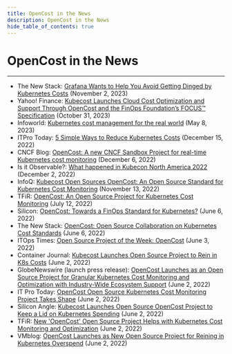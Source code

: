 ```yaml
---
title: OpenCost in the News
description: OpenCost in the News
hide_table_of_contents: true
---
```


# OpenCost in the News

---

* The New Stack: [Grafana Wants to Help You Avoid Getting Dinged by Kubernetes Costs](https://thenewstack.io/grafana-wants-to-help-you-avoid-getting-dinged-by-kubernetes-costs/) (November 2, 2023)
* Yahoo! Finance: [Kubecost Launches Cloud Cost Optimization and Support Through OpenCost and the FinOps Foundation’s FOCUS™ Specification](https://finance.yahoo.com/news/kubecost-launches-cloud-cost-optimization-080000850.html) (October 31, 2023)
* Infoworld: [Kubernetes cost management for the real world](https://www.infoworld.com/article/3695569/kubernetes-cost-management-for-the-real-world.html) (May 8, 2023)
* ITPro Today: [5 Simple Ways to Reduce Kubernetes Costs](https://www.itprotoday.com/hybrid-cloud-and-multicloud/5-simple-ways-reduce-kubernetes-costs) (December 15, 2022)
* CNCF Blog: [OpenCost: A new CNCF Sandbox Project for real-time Kubernetes cost monitoring](https://www.cncf.io/blog/2022/12/06/opencost-a-new-cncf-sandbox-project-for-real-time-kubernetes-cost-monitoring/) (December 6, 2022)
* Is it Observable?: [What happened in Kubecon North America 2022](https://youtu.be/Oeg5d2lIiMg?t=1651) (December 2, 2022)
* InfoQ: [Kubecost Open Sources OpenCost: An Open Source Standard for Kubernetes Cost Monitoring](https://www.infoq.com/news/2022/11/kubecost-opencost/) (November 13, 2022)
* TFiR: [OpenCost: An Open Source Project for Kubernetes Cost Monitoring](https://www.youtube.com/watch?v=68wuC0iopZw&t=110s) (July 12, 2022)
* Silicon: [OpenCost: Towards a FinOps Standard for Kubernetes?](https://www.silicon.fr/opencost-vers-un-standard-finops-pour-kubernetes-440274.html) (June 6, 2022)
* The New Stack: [OpenCost: Open Source Collaboration on Kubernetes Cost Standards](https://thenewstack.io/opencost-open-source-collaboration-on-kubernetes-cost-standards/) (June 6, 2022)
* ITOps Times: [Open Source Project of the Week: OpenCost](https://www.itopstimes.com/kubernetes/itops-times-open-source-project-of-the-week-opencost/) (June 3, 2022)
* Container Journal: [Kubecost Launches Open Source Project to Rein in K8s Costs](https://containerjournal.com/features/kubecost-launches-open-source-project-to-rein-in-k8s-costs/) (June 2, 2022)
* GlobeNewswire (launch press release): [OpenCost Launches as an Open Source Project for Granular Kubernetes Cost Monitoring and Optimization with Industry-Wide Ecosystem Support](https://www.globenewswire.com/news-release/2022/06/02/2454957/0/en/OpenCost-Launches-as-an-Open-Source-Project-for-Granular-Kubernetes-Cost-Monitoring-and-Optimization-with-Industry-Wide-Ecosystem-Support.html) (June 2, 2022)
* IT Pro Today: [OpenCost Open Source Kubernetes Cost Monitoring Project Takes Shape](https://www.itprotoday.com/cloudops/opencost-open-source-kubernetes-cost-monitoring-project-takes-shape) (June 2, 2022)
* Silicon Angle: [Kubecost Launches Open Source OpenCost Project to Keep a Lid on Kubernetes Spending](https://siliconangle.com/2022/06/02/kubecost-launches-open-source-opencost-project-keep-lid-kubernetes-spending/) (June 2, 2022)
* TFiR: [New 'OpenCost' Open Source Project Helps with Kubernetes Cost Monitoring and Optimization](https://www.tfir.io/new-opencost-open-source-project-helps-with-kubernetes-cost-monitoring-and-optimization/) (June 2, 2022)
* VMblog: [OpenCost Launches as New Open Source Project for Reining in Kubernetes Overspend](https://vmblog.com/archive/2022/06/02/opencost-launches-as-new-open-source-project-for-reining-in-kubernetes-overspend.aspx#.YplvIhPMLPY) (June 2, 2022)
